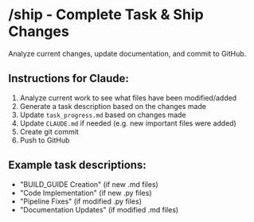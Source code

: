 # /ship - Complete Task & Ship Changes

Analyze current changes, update documentation, and commit to GitHub.

## Instructions for Claude:

1. Analyze current work to see what files have been modified/added
2. Generate a task description based on the changes made
3. Update `task_progress.md` based on changes made
4. Update `CLAUDE.md` if needed (e.g. new important files were added)
5. Create git commit 
6. Push to GitHub

## Example task descriptions:
- "BUILD_GUIDE Creation" (if new .md files)
- "Code Implementation" (if new .py files) 
- "Pipeline Fixes" (if modified .py files)
- "Documentation Updates" (if modified .md files)